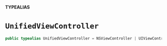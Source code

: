 **TYPEALIAS**

# `UnifiedViewController`

```swift
public typealias UnifiedViewController = NSViewController | UIViewController
```
